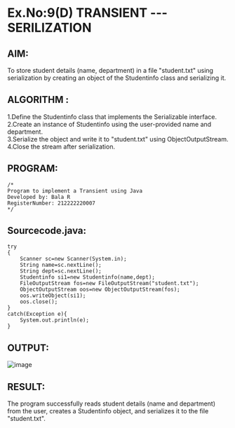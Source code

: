 # Ex.No:9(D) TRANSIENT ---SERILIZATION

## AIM:
 To store student details (name, department) in a file "student.txt" using serialization by creating an object of the Studentinfo class and serializing it.
## ALGORITHM :
1.Define the Studentinfo class that implements the Serializable interface.  
2.Create an instance of Studentinfo using the user-provided name and department.  
3.Serialize the object and write it to "student.txt" using ObjectOutputStream.  
4.Close the stream after serialization.  

## PROGRAM:
 ```
/*
Program to implement a Transient using Java
Developed by: Bala R
RegisterNumber: 212222220007
*/
```

## Sourcecode.java:
```
try
{
    Scanner sc=new Scanner(System.in);
    String name=sc.nextLine();
    String dept=sc.nextLine();
    Studentinfo si1=new Studentinfo(name,dept);
    FileOutputStream fos=new FileOutputStream("student.txt");
    ObjectOutputStream oos=new ObjectOutputStream(fos);
    oos.writeObject(si1);
    oos.close();
}
catch(Exception e){
    System.out.println(e);
}

```

## OUTPUT:

![image](https://github.com/user-attachments/assets/67a55eb1-5902-4f5b-86da-3b89fb945707)


## RESULT:
The program successfully reads student details (name and department) from the user, creates a Studentinfo object, and serializes it to the file "student.txt".
